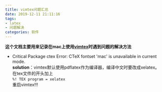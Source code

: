 ```yaml
---
title: vimtex问题汇总
date: 2019-12-11 21:11:16
tags:
- latex
- 问题解决
categories: 软件
---
```

__这个文档主要用来记录在mac上使用[vimtex](https://github.com/lervag/vimtex)时遇到问题的解决方法__

- Critical Package ctex Error: CTeX fontset 'mac' is unavailable in current mode.  
__solution__：vimtex默认使用pdflatex作为编译器，编译中文时要改成xelatex。在tex文件的开头加上  
```%! TEX program = xelatex```  
重启vimtex!!!

